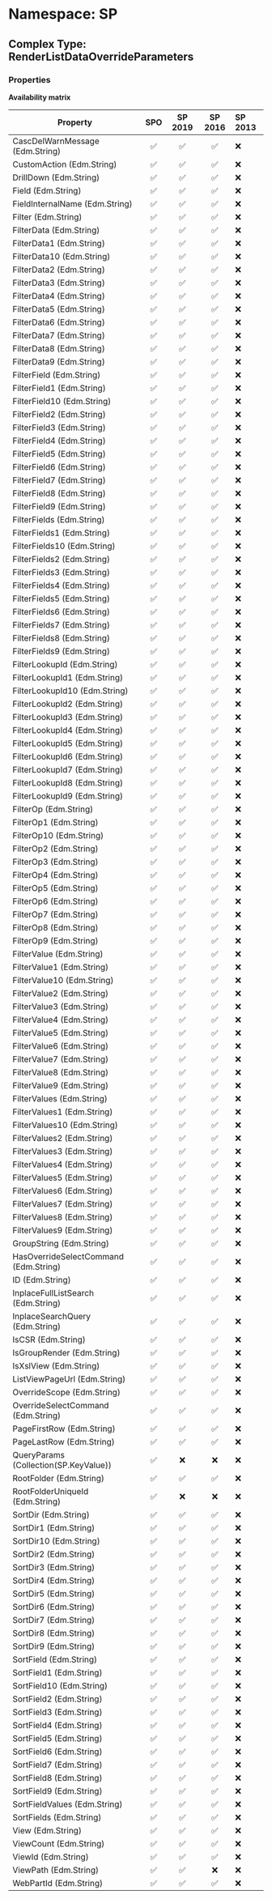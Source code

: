 # Namespace: SP

## Complex Type: RenderListDataOverrideParameters

### Properties

**Availability matrix**

Property | SPO | SP 2019 | SP 2016 | SP 2013
----------|:---:|:-------:|:-------:|:-------
CascDelWarnMessage (Edm.String) | ✅ | ✅ | ✅ | ❌
CustomAction (Edm.String) | ✅ | ✅ | ✅ | ❌
DrillDown (Edm.String) | ✅ | ✅ | ✅ | ❌
Field (Edm.String) | ✅ | ✅ | ✅ | ❌
FieldInternalName (Edm.String) | ✅ | ✅ | ✅ | ❌
Filter (Edm.String) | ✅ | ✅ | ✅ | ❌
FilterData (Edm.String) | ✅ | ✅ | ✅ | ❌
FilterData1 (Edm.String) | ✅ | ✅ | ✅ | ❌
FilterData10 (Edm.String) | ✅ | ✅ | ✅ | ❌
FilterData2 (Edm.String) | ✅ | ✅ | ✅ | ❌
FilterData3 (Edm.String) | ✅ | ✅ | ✅ | ❌
FilterData4 (Edm.String) | ✅ | ✅ | ✅ | ❌
FilterData5 (Edm.String) | ✅ | ✅ | ✅ | ❌
FilterData6 (Edm.String) | ✅ | ✅ | ✅ | ❌
FilterData7 (Edm.String) | ✅ | ✅ | ✅ | ❌
FilterData8 (Edm.String) | ✅ | ✅ | ✅ | ❌
FilterData9 (Edm.String) | ✅ | ✅ | ✅ | ❌
FilterField (Edm.String) | ✅ | ✅ | ✅ | ❌
FilterField1 (Edm.String) | ✅ | ✅ | ✅ | ❌
FilterField10 (Edm.String) | ✅ | ✅ | ✅ | ❌
FilterField2 (Edm.String) | ✅ | ✅ | ✅ | ❌
FilterField3 (Edm.String) | ✅ | ✅ | ✅ | ❌
FilterField4 (Edm.String) | ✅ | ✅ | ✅ | ❌
FilterField5 (Edm.String) | ✅ | ✅ | ✅ | ❌
FilterField6 (Edm.String) | ✅ | ✅ | ✅ | ❌
FilterField7 (Edm.String) | ✅ | ✅ | ✅ | ❌
FilterField8 (Edm.String) | ✅ | ✅ | ✅ | ❌
FilterField9 (Edm.String) | ✅ | ✅ | ✅ | ❌
FilterFields (Edm.String) | ✅ | ✅ | ✅ | ❌
FilterFields1 (Edm.String) | ✅ | ✅ | ✅ | ❌
FilterFields10 (Edm.String) | ✅ | ✅ | ✅ | ❌
FilterFields2 (Edm.String) | ✅ | ✅ | ✅ | ❌
FilterFields3 (Edm.String) | ✅ | ✅ | ✅ | ❌
FilterFields4 (Edm.String) | ✅ | ✅ | ✅ | ❌
FilterFields5 (Edm.String) | ✅ | ✅ | ✅ | ❌
FilterFields6 (Edm.String) | ✅ | ✅ | ✅ | ❌
FilterFields7 (Edm.String) | ✅ | ✅ | ✅ | ❌
FilterFields8 (Edm.String) | ✅ | ✅ | ✅ | ❌
FilterFields9 (Edm.String) | ✅ | ✅ | ✅ | ❌
FilterLookupId (Edm.String) | ✅ | ✅ | ✅ | ❌
FilterLookupId1 (Edm.String) | ✅ | ✅ | ✅ | ❌
FilterLookupId10 (Edm.String) | ✅ | ✅ | ✅ | ❌
FilterLookupId2 (Edm.String) | ✅ | ✅ | ✅ | ❌
FilterLookupId3 (Edm.String) | ✅ | ✅ | ✅ | ❌
FilterLookupId4 (Edm.String) | ✅ | ✅ | ✅ | ❌
FilterLookupId5 (Edm.String) | ✅ | ✅ | ✅ | ❌
FilterLookupId6 (Edm.String) | ✅ | ✅ | ✅ | ❌
FilterLookupId7 (Edm.String) | ✅ | ✅ | ✅ | ❌
FilterLookupId8 (Edm.String) | ✅ | ✅ | ✅ | ❌
FilterLookupId9 (Edm.String) | ✅ | ✅ | ✅ | ❌
FilterOp (Edm.String) | ✅ | ✅ | ✅ | ❌
FilterOp1 (Edm.String) | ✅ | ✅ | ✅ | ❌
FilterOp10 (Edm.String) | ✅ | ✅ | ✅ | ❌
FilterOp2 (Edm.String) | ✅ | ✅ | ✅ | ❌
FilterOp3 (Edm.String) | ✅ | ✅ | ✅ | ❌
FilterOp4 (Edm.String) | ✅ | ✅ | ✅ | ❌
FilterOp5 (Edm.String) | ✅ | ✅ | ✅ | ❌
FilterOp6 (Edm.String) | ✅ | ✅ | ✅ | ❌
FilterOp7 (Edm.String) | ✅ | ✅ | ✅ | ❌
FilterOp8 (Edm.String) | ✅ | ✅ | ✅ | ❌
FilterOp9 (Edm.String) | ✅ | ✅ | ✅ | ❌
FilterValue (Edm.String) | ✅ | ✅ | ✅ | ❌
FilterValue1 (Edm.String) | ✅ | ✅ | ✅ | ❌
FilterValue10 (Edm.String) | ✅ | ✅ | ✅ | ❌
FilterValue2 (Edm.String) | ✅ | ✅ | ✅ | ❌
FilterValue3 (Edm.String) | ✅ | ✅ | ✅ | ❌
FilterValue4 (Edm.String) | ✅ | ✅ | ✅ | ❌
FilterValue5 (Edm.String) | ✅ | ✅ | ✅ | ❌
FilterValue6 (Edm.String) | ✅ | ✅ | ✅ | ❌
FilterValue7 (Edm.String) | ✅ | ✅ | ✅ | ❌
FilterValue8 (Edm.String) | ✅ | ✅ | ✅ | ❌
FilterValue9 (Edm.String) | ✅ | ✅ | ✅ | ❌
FilterValues (Edm.String) | ✅ | ✅ | ✅ | ❌
FilterValues1 (Edm.String) | ✅ | ✅ | ✅ | ❌
FilterValues10 (Edm.String) | ✅ | ✅ | ✅ | ❌
FilterValues2 (Edm.String) | ✅ | ✅ | ✅ | ❌
FilterValues3 (Edm.String) | ✅ | ✅ | ✅ | ❌
FilterValues4 (Edm.String) | ✅ | ✅ | ✅ | ❌
FilterValues5 (Edm.String) | ✅ | ✅ | ✅ | ❌
FilterValues6 (Edm.String) | ✅ | ✅ | ✅ | ❌
FilterValues7 (Edm.String) | ✅ | ✅ | ✅ | ❌
FilterValues8 (Edm.String) | ✅ | ✅ | ✅ | ❌
FilterValues9 (Edm.String) | ✅ | ✅ | ✅ | ❌
GroupString (Edm.String) | ✅ | ✅ | ✅ | ❌
HasOverrideSelectCommand (Edm.String) | ✅ | ✅ | ✅ | ❌
ID (Edm.String) | ✅ | ✅ | ✅ | ❌
InplaceFullListSearch (Edm.String) | ✅ | ✅ | ✅ | ❌
InplaceSearchQuery (Edm.String) | ✅ | ✅ | ✅ | ❌
IsCSR (Edm.String) | ✅ | ✅ | ✅ | ❌
IsGroupRender (Edm.String) | ✅ | ✅ | ✅ | ❌
IsXslView (Edm.String) | ✅ | ✅ | ✅ | ❌
ListViewPageUrl (Edm.String) | ✅ | ✅ | ✅ | ❌
OverrideScope (Edm.String) | ✅ | ✅ | ✅ | ❌
OverrideSelectCommand (Edm.String) | ✅ | ✅ | ✅ | ❌
PageFirstRow (Edm.String) | ✅ | ✅ | ✅ | ❌
PageLastRow (Edm.String) | ✅ | ✅ | ✅ | ❌
QueryParams (Collection(SP.KeyValue)) | ✅ | ❌ | ❌ | ❌
RootFolder (Edm.String) | ✅ | ✅ | ✅ | ❌
RootFolderUniqueId (Edm.String) | ✅ | ❌ | ❌ | ❌
SortDir (Edm.String) | ✅ | ✅ | ✅ | ❌
SortDir1 (Edm.String) | ✅ | ✅ | ✅ | ❌
SortDir10 (Edm.String) | ✅ | ✅ | ✅ | ❌
SortDir2 (Edm.String) | ✅ | ✅ | ✅ | ❌
SortDir3 (Edm.String) | ✅ | ✅ | ✅ | ❌
SortDir4 (Edm.String) | ✅ | ✅ | ✅ | ❌
SortDir5 (Edm.String) | ✅ | ✅ | ✅ | ❌
SortDir6 (Edm.String) | ✅ | ✅ | ✅ | ❌
SortDir7 (Edm.String) | ✅ | ✅ | ✅ | ❌
SortDir8 (Edm.String) | ✅ | ✅ | ✅ | ❌
SortDir9 (Edm.String) | ✅ | ✅ | ✅ | ❌
SortField (Edm.String) | ✅ | ✅ | ✅ | ❌
SortField1 (Edm.String) | ✅ | ✅ | ✅ | ❌
SortField10 (Edm.String) | ✅ | ✅ | ✅ | ❌
SortField2 (Edm.String) | ✅ | ✅ | ✅ | ❌
SortField3 (Edm.String) | ✅ | ✅ | ✅ | ❌
SortField4 (Edm.String) | ✅ | ✅ | ✅ | ❌
SortField5 (Edm.String) | ✅ | ✅ | ✅ | ❌
SortField6 (Edm.String) | ✅ | ✅ | ✅ | ❌
SortField7 (Edm.String) | ✅ | ✅ | ✅ | ❌
SortField8 (Edm.String) | ✅ | ✅ | ✅ | ❌
SortField9 (Edm.String) | ✅ | ✅ | ✅ | ❌
SortFieldValues (Edm.String) | ✅ | ✅ | ✅ | ❌
SortFields (Edm.String) | ✅ | ✅ | ✅ | ❌
View (Edm.String) | ✅ | ✅ | ✅ | ❌
ViewCount (Edm.String) | ✅ | ✅ | ✅ | ❌
ViewId (Edm.String) | ✅ | ✅ | ✅ | ❌
ViewPath (Edm.String) | ✅ | ✅ | ❌ | ❌
WebPartId (Edm.String) | ✅ | ✅ | ✅ | ❌
